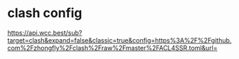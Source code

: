 # clash config

https://api.wcc.best/sub?target=clash&expand=false&classic=true&config=https%3A%2F%2Fgithub.com%2Fzhongfly%2Fclash%2Fraw%2Fmaster%2FACL4SSR.toml&url=
